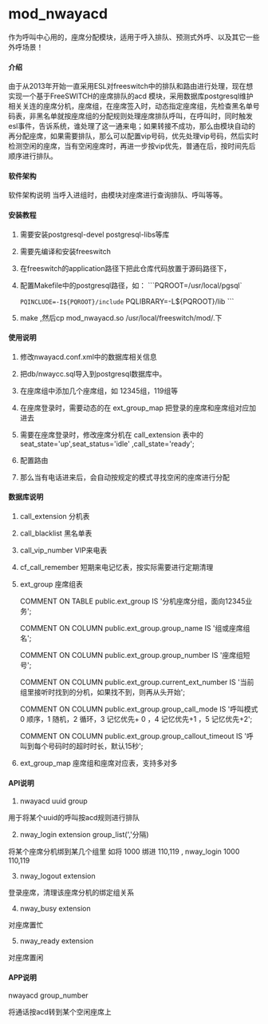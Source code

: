 # mod_nwayacd
作为呼叫中心用的，座席分配模块，适用于呼入排队、预测式外呼、以及其它一些外呼场景！
#### 介绍
由于从2013年开始一直采用ESL对freeswitch中的排队和路由进行处理，现在想实现一个基于FreeSWITCH的座席排队的acd 模块，采用数据库postgresql维护相关关连的座席分机，座席组，在座席签入时，动态指定座席组，先检查黑名单号码表，非黑名单就按座席组的分配规则处理座席排队呼叫，在呼叫时，同时触发esl事件，告诉系统，谁处理了这一通来电；如果转接不成功，那么由模块自动的再分配座席，如果需要排队，那么可以配置vip号码，优先处理vip号码，然后实时检测空闲的座席，当有空闲座席时，再进一步按vip优先，普通在后，按时间先后顺序进行排队。

#### 软件架构
软件架构说明
当呼入进组时，由模块对座席进行查询排队、呼叫等等。

#### 安装教程

1. 需要安装postgresql-devel postgresql-libs等库

2. 需要先编译和安装freeswitch

3. 在freeswitch的application路径下把此仓库代码放置于源码路径下，

4. 配置Makefile中的postgresql路径，如：
   ```PQROOT=/usr/local/pgsql`

   `PQINCLUDE=-I${PQROOT}/include`
   PQLIBRARY=-L${PQROOT}/lib  ```

5. make ,然后cp mod_nwayacd.so /usr/local/freeswitch/mod/.下

#### 使用说明

1.  修改nwayacd.conf.xml中的数据库相关信息

2.  把db/nwaycc.sql导入到postgresql数据库中。

3.  在座席组中添加几个座席组，如 12345组，119组等

4.  在座席登录时，需要动态的在 ext_group_map 把登录的座席和座席组对应加进去

5.  需要在座席登录时，修改座席分机在 call_extension 表中的seat_state='up',seat_status='idle' ,call_state='ready';

6.  配置路由 <action appliction="nwayacd" data="12345"/>

7.  那么当有电话进来后，会自动按规定的模式寻找空闲的座席进行分配



#### 数据库说明

1.  call_extension    分机表

2.  call_blacklist    黑名单表

3.  call_vip_number   VIP来电表

4.  cf_call_remember  短期来电记忆表，按实际需要进行定期清理

5.  ext_group         座席组表

    COMMENT ON TABLE public.ext_group
        IS '分机座席分组，面向12345业务';

    COMMENT ON COLUMN public.ext_group.group_name IS '组或座席组名';

    COMMENT ON COLUMN public.ext_group.group_number IS '座席组短号';

    COMMENT ON COLUMN public.ext_group.current_ext_number IS '当前组里接听时找到的分机，如果找不到，则再从头开始';

    COMMENT ON COLUMN public.ext_group.group_call_mode IS '呼叫模式 0 顺序，1 随机，2 循环，3 记忆优先+ 0 ，4 记忆优先+1 ，5 记忆优先+2';

    COMMENT ON COLUMN public.ext_group.group_callout_timeout IS '呼叫到每个号码时的超时时长，默认15秒';

6.  ext_group_map     座席组和座席对应表，支持多对多

#### API说明
1.  nwayacd uuid group

用于将某个uuid的呼叫按acd规则进行排队

2.  nway_login extension group_list(','分隔)

将某个座席分机绑到某几个组里  如将 1000 绑进 110,119 ,   nway_login 1000 110,119

3.  nway_logout extension

登录座席，清理该座席分机的绑定组关系

4.  nway_busy extension

对座席置忙

5.  nway_ready extension

对座席置闲

#### APP说明
nwayacd group_number

将通话按acd转到某个空闲座席上


